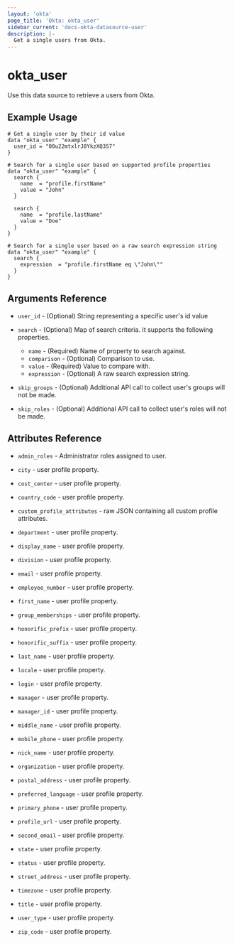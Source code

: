 ```yaml
---
layout: 'okta'
page_title: 'Okta: okta_user'
sidebar_current: 'docs-okta-datasource-user'
description: |-
  Get a single users from Okta.
---
```


# okta_user

Use this data source to retrieve a users from Okta.

## Example Usage

```hcl
# Get a single user by their id value
data "okta_user" "example" {
  user_id = "00u22mtxlrJ8YkzXQ357"
}

# Search for a single user based on supported profile properties
data "okta_user" "example" {
  search {
    name  = "profile.firstName"
    value = "John"
  }

  search {
    name  = "profile.lastName"
    value = "Doe"
  }
}

# Search for a single user based on a raw search expression string
data "okta_user" "example" {
  search {
    expression  = "profile.firstName eq \"John\""
  }
}
```

## Arguments Reference

- `user_id` - (Optional) String representing a specific user's id value

- `search` - (Optional) Map of search criteria. It supports the following properties.
  - `name` - (Required) Name of property to search against.
  - `comparison` - (Optional) Comparison to use.
  - `value` - (Required) Value to compare with.
  - `expression` - (Optional) A raw search expression string.

- `skip_groups` - (Optional) Additional API call to collect user's groups will not be made.

- `skip_roles` - (Optional) Additional API call to collect user's roles will not be made.

## Attributes Reference

- `admin_roles` - Administrator roles assigned to user.

- `city` - user profile property.

- `cost_center` - user profile property.

- `country_code` - user profile property.

- `custom_profile_attributes` - raw JSON containing all custom profile attributes.

- `department` - user profile property.

- `display_name` - user profile property.

- `division` - user profile property.

- `email` - user profile property.

- `employee_number` - user profile property.

- `first_name` - user profile property.

- `group_memberships` - user profile property.

- `honorific_prefix` - user profile property.

- `honorific_suffix` - user profile property.

- `last_name` - user profile property.

- `locale` - user profile property.

- `login` - user profile property.

- `manager` - user profile property.

- `manager_id` - user profile property.

- `middle_name` - user profile property.

- `mobile_phone` - user profile property.

- `nick_name` - user profile property.

- `organization` - user profile property.

- `postal_address` - user profile property.

- `preferred_language` - user profile property.

- `primary_phone` - user profile property.

- `profile_url` - user profile property.

- `second_email` - user profile property.

- `state` - user profile property.

- `status` - user profile property.

- `street_address` - user profile property.

- `timezone` - user profile property.

- `title` - user profile property.

- `user_type` - user profile property.

- `zip_code` - user profile property.
